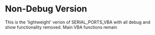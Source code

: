 # Non-Debug Version
This is the 'lightweight' verion of SERIAL_PORTS_VBA with all debug and show functionality removed.
Main VBA functions remain
